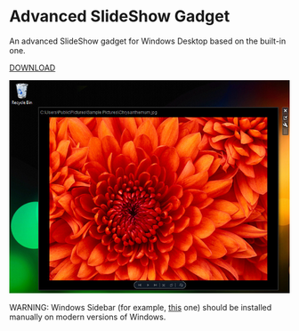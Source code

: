 # Advanced SlideShow Gadget

An advanced SlideShow gadget for Windows Desktop based on the built-in one.

[DOWNLOAD](https://github.com/downloads/GChristensen/advanced-slideshow-gadget/AdvancedSlideShow.gadget)

<img src="https://github.com/GChristensen/advanced-slideshow-gadget/blob/master/screen.jpg"/>

WARNING: Windows Sidebar (for example, [this](http://8gadgetpack.net) one) should be installed manually on modern versions of Windows.